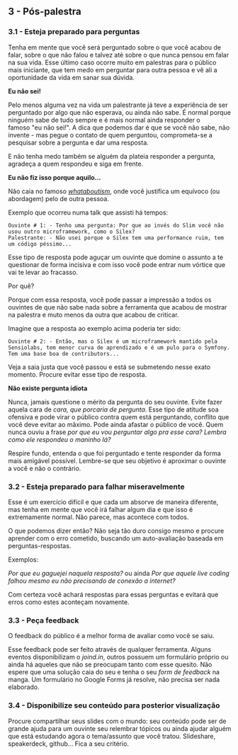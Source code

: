 ## 3 - Pós-palestra


### 3.1 - Esteja preparado para perguntas


Tenha em mente que você será perguntado sobre o que você acabou de falar, sobre o que não falou e talvez até sobre o que nunca pensou em falar na sua vida. Esse último caso ocorre muito em palestras para o público mais iniciante, que tem medo em perguntar para outra pessoa e vê ali a oportunidade da vida em sanar sua dúvida.

**Eu não sei!**

Pelo menos alguma vez na vida um palestrante já teve a experiência de ser perguntado por algo que não esperava, ou ainda não sabe. É normal porque ninguém sabe de tudo sempre e é mais normal ainda responder o famoso "eu não sei!". A dica que podemos dar é que se você não sabe, não invente - mas pegue o contato de quem perguntou, comprometa-se a pesquisar sobre a pergunta e dar uma resposta.


E não tenha medo também se alguém da plateia responder a pergunta, agradeça a quem respondeu e siga em frente.


**Eu não fiz isso porque aquilo...**

Não caia no famoso [*whataboutism*](https://en.wikipedia.org/wiki/Whataboutism), onde você justifica um equívoco (ou abordagem) pelo de outra pessoa.


Exemplo que ocorreu numa talk que assisti há tempos:

	Ouvinte # 1: - Tenho uma pergunta: Por que ao invés do Slim você não usou outro microframework, como o Silex?
	Palestrante: - Não usei porque o Silex tem uma performance ruim, tem um código péssimo...

Esse tipo de resposta pode aguçar um ouvinte que domine o assunto a te questionar de forma incisiva e com isso você pode entrar num vórtice que vai te levar ao fracasso.

Por quê?

Porque com essa resposta, você pode passar a impressão a todos os ouvintes de que não sabe nada sobre a ferramenta que acabou de mostrar na palestra e muto menos da outra que acabou de criticar.

Imagine que a resposta ao exemplo acima poderia ter sido:

	Ouvinte # 2: - Então, mas o Silex é um microframework mantido pela Sensiolabs, tem menor curva de aprendizado e é um pulo para o Symfony. Tem uma base boa de contributors...

Veja a saia justa que você passou e está se submetendo nesse exato momento. Procure evitar esse tipo de resposta.

**Não existe pergunta idiota**

Nunca, jamais questione o mérito da pergunta do seu ouvinte. Evite fazer aquela cara de *cara, que porcaria de pergunta*. Esse tipo de atitude soa ofensiva e pode virar o público contra quem está perguntando, conflito que você deve evitar ao mãximo.  Pode ainda afastar o público de você. Quem nunca ouviu a frase *por que eu vou perguntar algo pra esse cara? Lembra como ele respondeu o maninho lá?*

Respire fundo, entenda o que foi perguntado e tente responder da forma mais amigável possível. Lembre-se que seu objetivo é aproximar o ouvinte a você e não o contrário.



### 3.2 - Esteja preparado para falhar miseravelmente

Esse é um exercício difícil e que cada um absorve de maneira diferente, mas tenha em mente que você irá falhar algum dia e que isso é extremamente normal. Não parece, mas acontece com todos.

O que podemos dizer então? Não seja tão duro consigo mesmo e procure aprender com o erro cometido, buscando um auto-avaliação baseada em perguntas-respostas.

Exemplos:

*Por que eu gaguejei naquela resposta?* ou ainda *Por que aquele live coding falhou mesmo eu não precisando de conexão a internet?*

Com certeza você achará respostas para essas perguntas e evitará que erros como estes aconteçam novamente.

### 3.3 - Peça feedback

O feedback do público é a melhor forma de avaliar como você se saiu.

Esse feedback pode ser feito através de qualquer ferramenta. Alguns eventos disponibilizam o *joind.in*, outros possuem um formulário próprio ou ainda há aqueles que não se preocupam tanto com esse quesito. Não espere que uma solução caia do seu e tenha o seu *form de feedback* na manga. Um formulário no Google Forms já resolve, não precisa ser nada elaborado.

### 3.4 - Disponibilize seu conteúdo para posterior visualização

Procure compartilhar seus slides com o mundo: seu conteúdo pode ser de grande ajuda para um ouvinte seu relembrar tópicos ou ainda ajudar alguém que está estudando agora o tema/assunto que você tratou. Slideshare, speakerdeck, github... Fica a seu critério.
